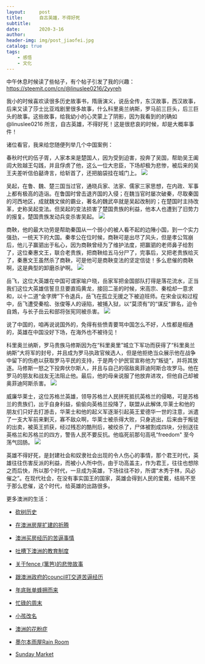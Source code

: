```yaml
---
layout:     post
title:      自古英雄，不得好死
subtitle:   
date:       2020-3-16
author:     
header-img: img/post_jiaofei.jpg
catalog: true
tags:
    - 感悟
    - 文化
---
```



中午休息时候读了些帖子，有个帖子引发了我的兴趣：
https://steemit.com/cn/@linuslee0216/2yyreh


我小的时候喜欢读很多历史故事书，隋唐演义，说岳全传，东汉故事，西汉故事，后来又读了莎士比亚戏剧里很多故事，什么科里奥兰纳斯，罗马前三巨头，后三巨头的故事。这些故事，给我幼小的心灵蒙上了阴影，因为我看到的的确如@linuslee0216 所言，自古英雄，不得好死！这是很悲哀的时候，却是大概率事件！


诸位看官，我来给您随便列举几个中国案例：


春秋时代的伍子胥，人家本来是楚国人，因为受到迫害，投奔了吴国，帮助吴王阖闾大败越王勾践，并且俘虏了他，这么一位大忠臣，下场却极为悲惨，被后来的吴王夫差听信伯嚭谗言，给斩首了，还把脑袋挂在城门上。
![](https://steemitimages.com/DQmNUycNRcoVKScjxb3yndGtFexJtjqzKYrPsccqJvyggQp/image.png)





吴起，在鲁、魏、楚三国当过官，通晓兵家、法家、儒家三家思想，在内政、军事上都有极高的造诣。在鲁国时曾击退齐国的入侵；在魏当官时屡次破秦，尽取秦国的河西地区，成就魏文侯的霸业，著名的魏武卒就是吴起改制的；在楚国时主持改革，史称吴起变法。但吴起的变法损害了楚国贵族的利益，他本人也遭到了旧势力的报复。楚国贵族发动兵变杀害吴起。
![](https://steemitimages.com/DQmVVBnCcxNmUWd4aqHJVFfW6Gm2T9Ji9JNu1zEJ8HPttti/image.png)





商鞅，他的最大功劳是帮助秦国从一个弱小的被人看不起的边陲小国，到一个实力强劲，一统天下的大国。秦孝公在位时候，商鞅可是出尽了风头，但是孝公驾崩后，他儿子赢驷出于私心，因为商鞅曾经为了维护法度，把赢驷的老师鼻子给割了，这位秦惠文王，联合老贵族，把商鞅给五马分尸了，完事后，又把老贵族给灭了，秦惠文王虽然杀了商鞅，可是他可是商鞅变法的坚定信徒！多么悲催的商鞅啊，这是典型的卸磨杀驴啊。
![](https://steemitimages.com/DQmRA9pkNa3GqtAy5apEBdXHtjYh2HD5NmXEUTDVwXVK6HC/image.png)







岳飞，这位大英雄在中国可谓家喻户晓，岳家军把金国部队打得是落花流水，正当我们这位大英雄信誓旦旦要直捣黄龙，接回二圣的时候，宋高宗、秦桧却一意求和，以十二道“金字牌”下令退兵，岳飞在孤立无援之下被迫班师。在宋金议和过程中，岳飞遭受秦桧、张俊等人的诬陷，被捕入狱，以“莫须有”的“谋反”罪名，迫令自鴆，与长子岳云和部将张宪同被杀害。
![](https://steemitimages.com/DQmYvd7kVrme4ufQucgkmXg9BPVGd25mvfr3av5jYmSgrmV/image.png)






说了中国的，咱再说说国外的，免得有些愤青要骂中国怎么不好，人性都是相通的，英雄在中国没好下场，在海外也不被待见！





科里奥兰纳斯，罗马贵族马修斯因为在“科里奥里”城立下军功而获得了“科里奥兰纳斯”大将军的封号，并且成为罗马执政官候选人，但是他拒绝当众展示他在战争中留下的伤疤以获取罗马平民的支持，于是两个护民官宣称他为“叛徒”，并将其放逐。马修斯一怒之下投奔伏尔斯人，并且与自己的宿敌奥菲迪阿斯合攻罗马。他在罗马的朋友和战友无法阻止他。最后，他的母亲说服了他放弃进攻，但他自己却被奥菲迪阿斯杀害。
![](https://steemitimages.com/DQmcKLzM2ZMXzUuxqcGsWbxcySr5VnCh9EeegTk6NF9pRtZ/image.png)






威廉华莱士，这位苏格兰英雄，领导苏格兰人民拼死抵抗英格兰的侵略，可是苏格兰的贵族们，出于自身利益，偷偷向英格兰投降了，联盟从此解体,华莱士和他的朋友们只好去打游击，华莱士和他的起义军逐渐引起英王爱德华一世的注意，派遣了一支大军前来剿灭，寡不敌众啊，华莱士被杀得大败，只身逃出，后来由于叛徒的出卖，被英王抓获，经过残忍的酷刑后，被绞杀了，尸体被割成四块，分别送往英格兰和苏格兰的四方，警告人民不要反抗。他临死前那句高吼“freedom" 至今荡气回肠。
![](https://steemitimages.com/DQmXrjfBtDyD7x4uUQp1ovsUXnCjfvg3c25xPM7ju6SMw4C/image.png)






英雄不得好死，是封建社会和奴隶社会出现的令人伤心的事情，那个君王时代，英雄往往伤害反派的利益，而被小人所中伤，由于功高盖主，作为君王，往往也想除之而后快，所以那个时代，一旦成为英雄，下场往往不妙，所谓“木秀于林，风必催之”。在现代社会，在没有事实国王的国家，英雄会得到人民的爱戴，结局不至于那么悲催，这个时代，给英雄的出路很多。



更多澳洲的生活：

- [砍树历史](http://livinginau.life/2019/12/29/%E7%A0%8D%E6%A0%91%E5%8E%86%E5%8F%B2/)

- [在澳洲房屋扩建的折腾](http://livinginau.life/2019/12/19/%E5%9C%A8%E6%BE%B3%E6%B4%B2%E6%88%BF%E5%B1%8B%E6%89%A9%E5%BB%BA%E7%9A%84%E6%8A%98%E8%85%BE/)

- 
  [澳洲买房经历的苦逼事情](http://livinginau.life/2019/12/18/%E6%BE%B3%E6%B4%B2%E4%B9%B0%E6%88%BF%E7%BB%8F%E5%8E%86%E7%9A%84%E8%8B%A6%E9%80%BC%E4%BA%8B%E6%83%85/)

- 
  [吐槽下澳洲的教育制度](http://livinginau.life/2019/12/13/%E5%90%90%E6%A7%BD%E6%BE%B3%E6%B4%B2%E6%95%99%E8%82%B2%E5%88%B6%E5%BA%A6/)

- [关于fence (篱笆)的悲惨故事](http://livinginau.life/2019/12/01/%E5%85%B3%E4%BA%8Efence%E7%9A%84%E6%82%B2%E6%83%A8%E6%95%85%E4%BA%8B/)

- [跟澳洲政府的council打交道苦逼经历](http://livinginau.life/2019/11/29/%E8%B7%9F%E6%BE%B3%E6%B4%B2%E6%94%BF%E5%BA%9C%E7%9A%84council%E6%89%93%E4%BA%A4%E9%81%93%E8%8B%A6%E9%80%BC%E7%BB%8F%E5%8E%86/)

- [年底账单蜂拥而来](http://livinginau.life/2019/11/29/%E8%B4%A6%E5%8D%95%E8%9C%82%E6%8B%A5%E8%80%8C%E6%9D%A5/)

- [忙碌的周末](http://livinginau.life/2019/11/12/%E5%BF%99%E7%A2%8C%E7%9A%84%E5%91%A8%E6%9C%AB/)

- [小孩改名](http://livinginau.life/2019/11/10/%E5%B0%8F%E5%AD%A9%E6%94%B9%E5%90%8D/)

- [澳洲的花粉症](http://livinginau.life/2018/08/10/%E6%BE%B3%E6%B4%B2%E7%9A%84%E8%8A%B1%E7%B2%89%E7%97%87/)

- [墨尔本雨屋Rain Room](http://livinginau.life/2020/01/13/rain-room/)

- [Sunday Market](http://livinginau.life/2020/01/12/Sunday-Market/)